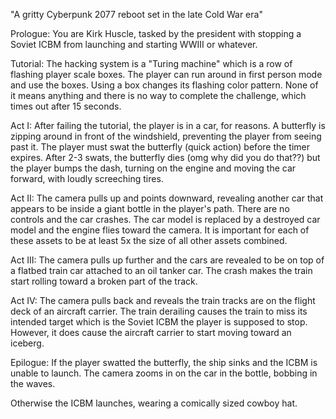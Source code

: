 "A gritty Cyberpunk 2077 reboot set in the late Cold War era"

Prologue: You are Kirk Huscle, tasked by the president with stopping a Soviet ICBM from launching and starting WWIII or whatever.

Tutorial: The hacking system is a "Turing machine" which is a row of flashing player scale boxes. The player can run around in first person mode and use the boxes. Using a box changes its flashing color pattern. None of it means anything and there is no way to complete the challenge, which times out after 15 seconds.

Act I: After failing the tutorial, the player is in a car, for reasons. A butterfly is zipping around in front of the windshield, preventing the player from seeing past it. The player must swat the butterfly (quick action) before the timer expires. After 2-3 swats, the butterfly dies (omg why did you do that??) but the player bumps the dash, turning on the engine and moving the car forward, with loudly screeching tires.

Act II: The camera pulls up and points downward, revealing another car that appears to be inside a giant bottle in the player's path. There are no controls and the car crashes. The car model is replaced by a destroyed car model and the engine flies toward the camera. It is important for each of these assets to be at least 5x the size of all other assets combined.

Act III: The camera pulls up further and the cars are revealed to be on top of a flatbed train car attached to an oil tanker car. The crash makes the train start rolling toward a broken part of the track.

Act IV: The camera pulls back and reveals the train tracks are on the flight deck of an aircraft carrier. The train derailing causes the train to miss its intended target which is the Soviet ICBM the player is supposed to stop. However, it does cause the aircraft carrier to start moving toward an iceberg.

Epilogue: If the player swatted the butterfly, the ship sinks and the ICBM is unable to launch. The camera zooms in on the car in the bottle, bobbing in the waves.

Otherwise the ICBM launches, wearing a comically sized cowboy hat.
